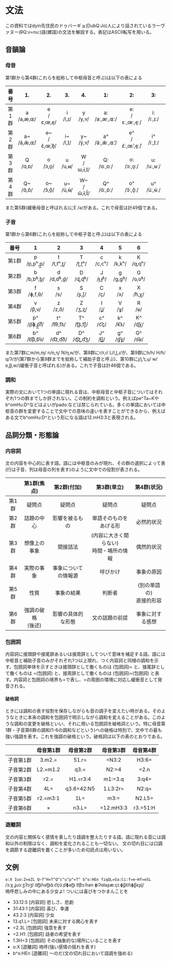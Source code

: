 # 文法
この資料ではdyin先住民のドゥバーギョ(DubQ:Jo)人により話されているラーヴァヌー(RQ:v=nu:)語(螺語)の文法を解説する。表記はASCII転写を用いる。

## 音韻論

### 母音
第1群から第4群(これらを総称して中枢母音と呼ぶ)は以下の表による

| 番号 | 1. | 2. | 3. | 4. | 1: | 2: | 3: | 4:|
|:---:|:---:|:---:|:---:|:---:|:---:|:---:|:---:|:---:
| 第1群 | a<br>/a,æ,ɶ/ | e<br>/ɛ,œ,e̞/ | i<br>/i,ɪ/ | y<br>/y,ʏ/ | a:<br>/aː,æː,ɶː/ | e:<br>/ɛː,œː,e̞ː/ | i:<br>/iː,ɪː/ | y:<br>/yː,ʏː/ |
| 第2群 | a~<br>/ã,æ̃,ɶ̃/ | e~<br>/ɛ̃,œ̃,ẽ̞/ | i~<br>/ĩ,ɪ̃/ | y~<br>/ỹ,ʏ̃/ | a^<br>/ãː,æ̃ː,ɶ̃ː/ | e^<br>/ɛ̃ː,œ̃ː,e̞ː̃/ | i^<br>/ĩː,ɪ̃ː/ | y^<br>/ỹː,ʏ̃ː/ |
| 第3群 | Q<br>/ɑ,ɒ/ | o<br>/ɔ,o̞/ | u<br>/u,ʉ/ | W<br>/ɯ,ɨ,ɪ̈/ | Q:<br>/ɑː,ɒː/ | o:<br>/ɔː,o̞ː/ | u:<br>/uː,ʉː/ | W:<br>/ɯː,ɨː,ɪ̈ː/ |
| 第4群 | Q~<br>/ɑ̃,ɒ̃/ | o~<br>/ɔ̃,õ̞/ | u~<br>/ũ,ʉ̃/ | W~<br>/ɯ̃,ɨ̃,ɪ̈̃/ | Q^<br>/ɑ̃ː,ɒ̃ː/ | o^<br>/ɔ̃ː,õ̞ː/ | u^<br>/ũː,ʉ̃ː/ | W^<br>/ɯ̃ː,ɨ̃ː,ɪ̈̃ː/ |

また第5群(緩衝母音と呼ばれる)にE /ə/がある。これで母音は計49個である。

### 子音
第1群から第6群(これらを総称して中枢子音と呼ぶ)は以下の表による

| 番号 | 1 | 2 | 3 | 4 | 5 | 6 |
|:---:|:---:|:---:|:---:|:---:|:---:|:---:|
| 第1群 | p<br>/p,pʰ,p̪/ | t<br>/t,tʰ,t̪/ | T<br>/ʈ,ʈʰ/ | c<br>/c,cʰ/ | k<br>/k,kʰ/ | K<br>/q,qʰ/ |
| 第2群 | b<br>/b,bʱ,b̪/ | d<br>/d,dʱ,d̪/ | D<br>/ɖ,ɖʱ/ | J<br>/ɟ,ɟʱ/ | g<br>/ɡ,ɡʱ/ | G<br>/ɢ,ɢʱ/ |
| 第3群 | f<br>/ɸ,f,θ/ | s<br>/s/ | S<br>/ʂ,ʃ/ | C<br>/ç/ | x<br>/x/ | X<br>/ħ,ꭓ/ |
| 第4群 | v<br>/β,v/ | z<br>/z,ð/ | Z<br>/ʒ,ʐ/ | I<br>/ʝ/ | V<br>/ɣ/ | R<br>/ʁ/ |
| 第5群 | p^<br>/p͡ɸ,p̪͡f/ | t^<br>/t͡θ,t͡s/ | T^<br>/ʈ͡ʂ,t͡ʃ/ | c^<br>/c͡ç/ | k^<br>/k͡x/ | K^<br>/q͡ꭓ/ |
| 第6群 | b^<br>/b͡β,b͡v/ | d^<br>/d͡z,d͡ð/ | D^<br>/ɖ͡ʐ,d͡ʒ/ | J^<br>/ɟ͡ʝ/ | g^<br>/ɡ͡ɣ/ | G^<br>/ɢ͡ʁ/ |

また第7群にm/m,ɱ/ n/n,ɳ/ N/ŋ,ɴ/が、第8群にr/r,ɾ/ L/l,ɭ,ɹ/が、第9群にh/h/ H/ɦ/ q/ʔ/が(第7群から第9群までを総称して補助子音と呼ぶ)、第10群にj/j,ʲɪ,ɥ/ w/ʋ,β̞,w/(緩衝子音と呼ばれる)がある。これで子音は計46個である。

### 調和
実際の文において1つの単語に現れる音は、中枢母音と中枢子音についてはそれぞれ1つの群までしか許されない。この制約を調和という。例えばpe^Ta~Kやb^omHu:D^などはよいがpado:などは禁じられている。多くの単語においては中枢音の群を変更することで文中での意味の違いを表すことができるから、例えばある文でb^omHu:D^という形になる語は12.mH3:3と表現される。

## 品詞分類・形態論

### 内容詞
文の内容を中心的に表す語。語には中枢音のみが現れ、その群の選択によって表(行は子音、列は母音の列を表す)のように文中での役割が表される。

|  | 第1群(焦点) | 第2群(付加) | 第3群(単立) | 第4群(状況) |
|:---:|:---:|:---:|:---:|:---:|
| 第1群 | 疑問点 | 疑問点 | 疑問点 | 疑問点 |
| 第2群 | 話題の中心 | 影響を被るもの | 単語そのものをあげる形 | 必然的状況 |
| 第3群 | 想像上の事象 | 間接話法 | (内容に大きく関らない)<br>時間・場所の情報 | 偶然的状況 |
| 第4群 | 実際の事象 | 事象についての情報源 | 呼びかけ | 事象の原因 |
| 第5群 | 性質 | 事象の結果 | 判断者 | (別の単語の)<br>直接的形容 |
| 第6群 | 強調の破格<br>(後述) | 影響の具体的な形態 | 文の話題の前提 | 事象に対する感想 |

### 包囲詞
内容詞に接頭辞や接尾辞あるいは接周辞としてついて意味を補足する語。語には中枢音と補助子音のみがそれぞれ1つ以上現れ、つく内容詞と同様の調和を示す。包囲詞単体を示すときは接頭辞として働くものは (包囲詞)= と、接尾辞として働くものは =(包囲詞) と、接周辞として働くものは (包囲詞)=(包囲詞) と表す。内容詞と包囲詞の境界も=で表し、=の周囲の環境に対応し緩衝音として発音される。

#### 破格詞
ときには調和の表す役割を保存しながらも音の調子を変えたい時がある。そのようなときに本来の調和を包囲詞で明示しながら調和を変えることがある。このような調和の変更を破格といい、それに用いる包囲詞を破格詞という。特に母音第1群・子音第6群の調和(1-6の調和などという)への破格は特別で、文中での最も強い強調を表す。これを強調の破格という。破格詞は以下の表のとおりである。

|  | 母音第1群 | 母音第2群 | 母音第3群 | 母音第4群 |
|:---:|:---:|:---:|:---:|:---:|
| 子音第1群 | 3.m2.= | 51.r= | =N3:2 | H3:6= |
| 子音第2群 | L2.=m1.2 | q3.= | N2:=4 | =2.n |
| 子音第3群 | r2.= | H1.=r3:4 | m1:=3.q | 3:q4= |
| 子音第4群 | 4L= | q3.6=42:N5 | 1.L3:2r= | N2:q= |
| 子音第5群 | r2.=m3:1 | 1L= | m3:= | N2.L5= |
| 子音第6群 | × | n3.L= | =12.mH3:3 | r3.=51:H |

### 遊離詞
文の内容と関係なく感情を表したり語調を整えたりする語。語に現れる音には調和以外の制限はなく、調和を変化されることも一切ない。
文の切れ目には口調を調節する遊離詞を置くことが多いため句読点は用いない。

## 文例
`o:X Iuo:Z=oZL Q~T^H=T^Q^c^u^p^=T^ b^o:HEn fiqQL=Sa:Ci:f=e~Hf=eSL`<br>
/ɔːχ ʝuɔːʒʔɔʒl ɑ̃ʈ͡ʂɦəʈ͡ʂɑ̃ːc͡çũːp͡ɸəʈ͡ʂ b͡βɔːɦən ɸiʔɑləʂæːçɪːɸβ̞ɛ̃ɦɸβ̞ɛʂɭ/<br>
嗚呼悲しみの中にある少女よ! ついには喜びをつかまんことを

+ 33.12:5  [内容詞] 悲しさ、悲劇
+ 31:43:1 [内容詞] 喜び、幸運
+ 43.2:3 [内容詞] 少女
+ 13.q1.L= [包囲詞] 未来に対する関心を表す
+ =2.3L [包囲詞] 強意を表す
+ =2.H1: [包囲詞] 話者の希望を表す
+ 1.3H=3 [包囲詞] その(抽象的な)場所にいることを表す
+ o:X [遊離詞] 嗚呼(強い感情の揺れを表す)
+ b^o:HEn [遊離詞] ～のだ(文の切れ目において語調を強める)
